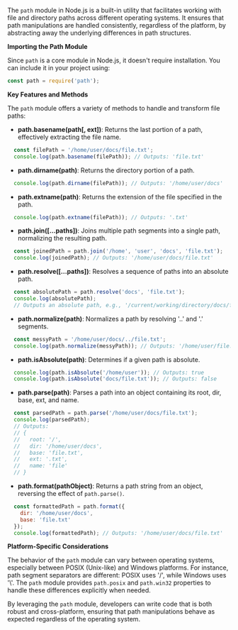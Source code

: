 The `path` module in Node.js is a built-in utility that facilitates working with file and directory paths across different operating systems. It ensures that path manipulations are handled consistently, regardless of the platform, by abstracting away the underlying differences in path structures.

**Importing the Path Module**

Since `path` is a core module in Node.js, it doesn't require installation. You can include it in your project using:


```javascript
const path = require('path');
```


**Key Features and Methods**

The `path` module offers a variety of methods to handle and transform file paths:

- **path.basename(path[, ext])**: Returns the last portion of a path, effectively extracting the file name.

  
```javascript
  const filePath = '/home/user/docs/file.txt';
  console.log(path.basename(filePath)); // Outputs: 'file.txt'
  ```


- **path.dirname(path)**: Returns the directory portion of a path.

  
```javascript
  console.log(path.dirname(filePath)); // Outputs: '/home/user/docs'
  ```


- **path.extname(path)**: Returns the extension of the file specified in the path.

  
```javascript
  console.log(path.extname(filePath)); // Outputs: '.txt'
  ```


- **path.join([...paths])**: Joins multiple path segments into a single path, normalizing the resulting path.

  
```javascript
  const joinedPath = path.join('/home', 'user', 'docs', 'file.txt');
  console.log(joinedPath); // Outputs: '/home/user/docs/file.txt'
  ```


- **path.resolve([...paths])**: Resolves a sequence of paths into an absolute path.

  
```javascript
  const absolutePath = path.resolve('docs', 'file.txt');
  console.log(absolutePath);
  // Outputs an absolute path, e.g., '/current/working/directory/docs/file.txt'
  ```


- **path.normalize(path)**: Normalizes a path by resolving '..' and '.' segments.

  
```javascript
  const messyPath = '/home/user/docs/../file.txt';
  console.log(path.normalize(messyPath)); // Outputs: '/home/user/file.txt'
  ```


- **path.isAbsolute(path)**: Determines if a given path is absolute.

  
```javascript
  console.log(path.isAbsolute('/home/user')); // Outputs: true
  console.log(path.isAbsolute('docs/file.txt')); // Outputs: false
  ```


- **path.parse(path)**: Parses a path into an object containing its root, dir, base, ext, and name.

  
```javascript
  const parsedPath = path.parse('/home/user/docs/file.txt');
  console.log(parsedPath);
  // Outputs:
  // {
  //   root: '/',
  //   dir: '/home/user/docs',
  //   base: 'file.txt',
  //   ext: '.txt',
  //   name: 'file'
  // }
  ```


- **path.format(pathObject)**: Returns a path string from an object, reversing the effect of `path.parse()`.

  
```javascript
  const formattedPath = path.format({
    dir: '/home/user/docs',
    base: 'file.txt'
  });
  console.log(formattedPath); // Outputs: '/home/user/docs/file.txt'
  ```


**Platform-Specific Considerations**

The behavior of the `path` module can vary between operating systems, especially between POSIX (Unix-like) and Windows platforms. For instance, path segment separators are different: POSIX uses '/', while Windows uses '\\'. The `path` module provides `path.posix` and `path.win32` properties to handle these differences explicitly when needed.

By leveraging the `path` module, developers can write code that is both robust and cross-platform, ensuring that path manipulations behave as expected regardless of the operating system.